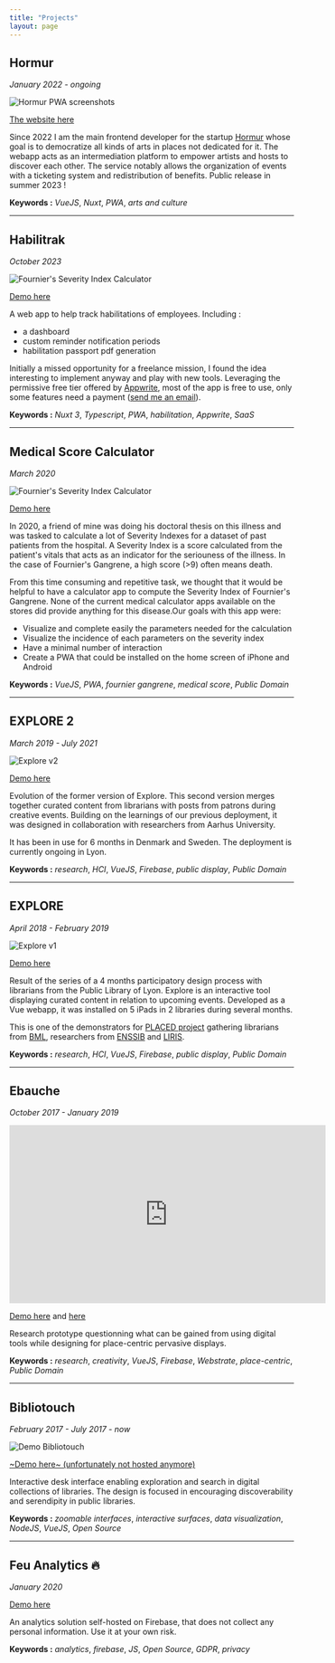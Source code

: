 ```yaml
---
title: "Projects"
layout: page
---
```


## Hormur

*January 2022 - ongoing*

![Hormur PWA screenshots](/hormur.png)

[The website here](https://hormur.com/)

Since 2022 I am the main frontend developer for the startup [Hormur](https://hormur.com) whose goal is to democratize all kinds of arts in places not dedicated for it. The webapp acts as an intermediation platform to empower artists and hosts to discover each other. The service notably allows the organization of events with a ticketing system and redistribution of benefits. Public release in summer 2023 !

**Keywords :** *VueJS*, *Nuxt*, *PWA*, *arts and culture*

----

## Habilitrak

*October 2023*

![Fournier's Severity Index Calculator](/deviceframes-habilitrak.png)

[Demo here](https://habilitrak.krlx.fr/)

A web app to help track habilitations of employees. Including :
- a dashboard
- custom reminder notification periods
- habilitation passport pdf generation

Initially a missed opportunity for a freelance mission, I found the idea interesting to implement anyway and play with new tools. Leveraging the permissive free tier offered by [Appwrite](https://appwrite.io), most of the app is free to use, only some features need a payment ([send me an email](mailto:alix@krlx.fr)).

**Keywords :** *Nuxt 3*, *Typescript*, *PWA*, *habilitation*, *Appwrite*, *SaaS*


----

## Medical Score Calculator

*March 2020*

![Fournier's Severity Index Calculator](/fournier.png)

[Demo here](https://loving-ride-53e79f.netlify.app/#/)

In 2020, a friend of mine was doing his doctoral thesis on this illness and was tasked to calculate a lot of Severity Indexes for a dataset of past patients from the hospital. A Severity Index is a score calculated from the patient's vitals that acts as an indicator for the seriouness of the illness. In the case of Fournier's Gangrene, a high score (>9) often means death.

From this time consuming and repetitive task, we thought that it would be helpful to have a calculator app to compute the Severity Index of Fournier's Gangrene. None of the current medical calculator apps available on the stores did provide anything for this disease.Our goals with this app were:
- Visualize and complete easily the parameters needed for the calculation
- Visualize the incidence of each parameters on the severity index
- Have a minimal number of interaction
- Create a PWA that could be installed on the home screen of iPhone and Android


**Keywords :** *VueJS*, *PWA*, *fournier gangrene*, *medical score*, *Public Domain*

----

## EXPLORE 2

*March 2019 - July 2021*

![Explore v2](/explore.gif)

[Demo here](https://aa.placed.eu/#/series)

Evolution of the former version of Explore. This second version merges together curated content from librarians with posts from patrons during creative events. Building on the learnings of our previous deployment, it was designed in collaboration with researchers from Aarhus University. 

It has been in use for 6 months in Denmark and Sweden. The deployment is currently ongoing in Lyon.


**Keywords :** *research*, *HCI*, *VueJS*, *Firebase*, *public display*, *Public Domain*

----

## EXPLORE

*April 2018 - February 2019*

![Explore v1](/explore1.png)

[Demo here](https://explore.placed.eu/#/5214)

Result of the series of a 4 months participatory design process with librarians from the Public Library of Lyon. Explore is an interactive tool displaying curated content in relation to upcoming events. Developed as a Vue webapp, it was installed on 5 iPads in 2 libraries during several months.

This is one of the demonstrators for [PLACED project](http://www.placedproject.eu) gathering librarians from [BML](https://bm-lyon.fr), researchers from [ENSSIB](https://enssib.fr) and [LIRIS](https://liris.cnrs.fr).


**Keywords :** *research*, *HCI*, *VueJS*, *Firebase*, *public display*, *Public Domain*

----

## Ebauche

*October 2017 - January 2019*

<iframe width="560" height="315" src="https://www.youtube.com/embed/dHFB0OlbOo8" frameborder="0" allow="accelerometer; autoplay; encrypted-media; gyroscope; picture-in-picture" allowfullscreen></iframe>

[Demo here](https://draw.ebauche.eu) and [here](https://display.ebauche.eu)

Research prototype questionning what can be gained from using digital tools while designing for place-centric pervasive displays.

**Keywords :** *research*, *creativity*, *VueJS*, *Firebase*, *Webstrate*, *place-centric*, *Public Domain*

----

## Bibliotouch

*February 2017 - July 2017 - now*

<!-- ![Bibliotouch](/agenda-bibliotouch.jpg)-->
![Demo Bibliotouch](https://user-images.githubusercontent.com/5560197/172401198-6a126d29-06da-4e10-91fc-d64724a18484.gif)

[~Demo here~ (unfortunately not hosted anymore)](https://bibliotouch.enssib.fr)

Interactive desk interface enabling exploration and search in digital collections of libraries. The design is focused in encouraging discoverability and serendipity in public libraries.

**Keywords :** *zoomable interfaces*, *interactive surfaces*, *data visualization*, *NodeJS*, *VueJS*, *Open Source*

----

## Feu Analytics 🔥

*January 2020*

[Demo here](http://www.krlx.fr/feu-analytics/index.html)

An analytics solution self-hosted on Firebase, that does not collect any personal information. Use it at your own risk.

**Keywords :** *analytics*, *firebase*, *JS*, *Open Source*, *GDPR*, *privacy*
